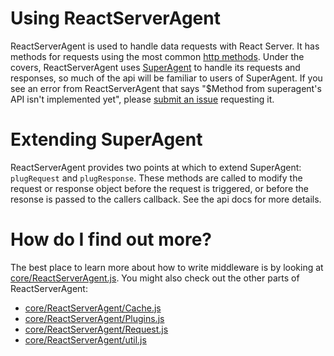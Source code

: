 # Using ReactServerAgent

ReactServerAgent is used to handle data requests with React Server.  It has
methods for requests using the most common
[http methods](https://en.wikipedia.org/wiki/Hypertext_Transfer_Protocol#Request_methods).
Under the covers, ReactServerAgent uses [SuperAgent](https://github.com/visionmedia/superagent) to handle its requests and
responses, so much of the api will be familiar to users of SuperAgent.  If you
see an error from ReactServerAgent that says "$Method from superagent's API isn't implemented yet", please [submit an issue](https://github.com/redfin/react-server/issues/new) requesting it.


# Extending SuperAgent

ReactServerAgent provides two points at which to extend SuperAgent: `plugRequest`
and `plugResponse`.  These methods are called to modify the request or response
object before the request is triggered, or before the resonse is passed to the
callers callback.  See the api docs for more details.


# How do I find out more?

The best place to learn more about how to write middleware is by looking at
[core/ReactServerAgent.js](http://redfin.github.io/react-server/annotated-src/ReactServerAgent).
You might also check out the other parts of ReactServerAgent:
- [core/ReactServerAgent/Cache.js](http://redfin.github.io/react-server/annotated-src/Cache)
- [core/ReactServerAgent/Plugins.js](http://redfin.github.io/react-server/annotated-src/Plugins)
- [core/ReactServerAgent/Request.js](http://redfin.github.io/react-server/annotated-src/Request)
- [core/ReactServerAgent/util.js](http://redfin.github.io/react-server/annotated-src/util)
